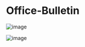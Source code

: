 # Office-Bulletin

![image](https://github.com/Ashutoshnegi880/Office-Bulletin/assets/68495328/cd0c2f71-3ce9-4071-8d9e-202a97ab5313)

![image](https://github.com/Ashutoshnegi880/Office-Bulletin/assets/68495328/87507e06-e060-49f4-8ebc-651753345ca2)

